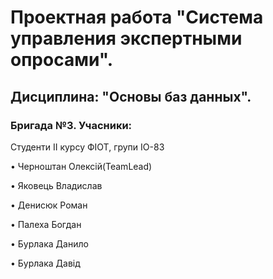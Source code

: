 # Проектная работа "Система управления экспертными опросами".

## Дисциплина: "Основы баз данных".

### Бригада №3. Учасники: 

Студенти II курсу ФІОТ, групи ІО-83

• Черноштан Олексій(TeamLead)

• Яковець Владислав

• Денисюк Роман

• Палеха Богдан

• Бурлака Данило

• Бурлака Давід
